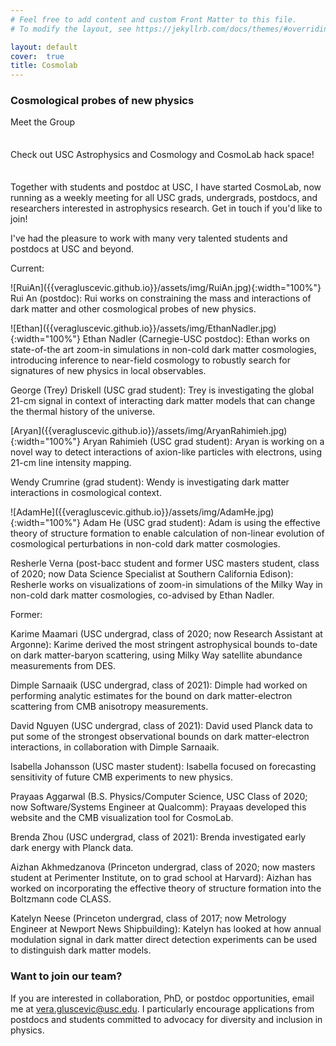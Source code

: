 ```yaml
---
# Feel free to add content and custom Front Matter to this file.
# To modify the layout, see https://jekyllrb.com/docs/themes/#overriding-theme-defaults

layout: default
cover:  true
title: Cosmolab
---
```


### Cosmological probes of new physics

<p style="margin-bottom: 35px">
Meet the Group
<p style="margin-bottom: 35px">
Check out USC Astrophysics and Cosmology and CosmoLab hack space!
<p>
Together with students and postdoc at USC, I have started CosmoLab, now running as a weekly meeting for all USC grads, undergrads, postdocs, and researchers interested in astrophysics research. Get in touch if you'd like to join!

<p>
I've had the pleasure to work with many very talented students and postdocs at USC and beyond.
<p>

Current:
<p>
![RuiAn]({{veragluscevic.github.io}}/assets/img/RuiAn.jpg){:width="100%"}
Rui An (postdoc): Rui works on constraining the mass and interactions of dark matter and other cosmological probes of new physics.
<p>
![Ethan]({{veragluscevic.github.io}}/assets/img/EthanNadler.jpg){:width="100%"}
Ethan Nadler (Carnegie-USC postdoc): Ethan works on state-of-the art zoom-in simulations in non-cold dark matter cosmologies, introducing inference to near-field cosmology to robustly search for signatures of new physics in local observables.
<p>
George (Trey) Driskell (USC grad student): Trey is investigating the global 21-cm signal in context of interacting dark matter models that can change the thermal history of the universe.

<p>
[Aryan]({{veragluscevic.github.io}}/assets/img/AryanRahimieh.jpg){:width="100%"}
Aryan Rahimieh (USC grad student): Aryan is working on a novel way to detect interactions of axion-like particles with electrons, using 21-cm line intensity mapping. 
<p>
Wendy Crumrine (grad student): Wendy is investigating dark matter interactions in cosmological context.
<p>
![AdamHe]({{veragluscevic.github.io}}/assets/img/AdamHe.jpg){:width="100%"}
Adam He (USC grad student): Adam is using the effective theory of structure formation to enable calculation of non-linear evolution of cosmological perturbations in non-cold dark matter cosmologies.
<p>
Resherle Verna (post-bacc student and former USC masters student, class of 2020; now Data Science Specialist at Southern California Edison): Resherle works on visualizations of zoom-in simulations of the Milky Way in non-cold dark matter cosmologies, co-advised by Ethan Nadler.
 <p>
Former:
<p>
Karime Maamari (USC undergrad, class of 2020; now Research Assistant at Argonne): Karime derived the most stringent astrophysical bounds to-date on dark matter-baryon scattering, using Milky Way satellite abundance measurements from DES.
<p>
Dimple Sarnaaik (USC undergrad, class of 2021): Dimple had worked on performing analytic estimates for the bound on dark matter-electron scattering from CMB anisotropy measurements.
<p>
David Nguyen (USC undergrad, class of 2021):  David used Planck data to put some of the strongest observational bounds on dark matter-electron interactions, in collaboration with Dimple Sarnaaik.
<p>
Isabella Johansson (USC master student): Isabella focused on forecasting sensitivity of future CMB experiments to new physics.
<p>
Prayaas Aggarwal (B.S. Physics/Computer Science, USC Class of 2020; now Software/Systems Engineer at Qualcomm): Prayaas  developed this website and the CMB visualization tool for CosmoLab.
<p>
Brenda Zhou (USC undergrad, class of 2021): Brenda investigated early dark energy with Planck data.
<p>
Aizhan Akhmedzanova (Princeton undergrad, class of 2020; now masters student at Perimenter Institute, on to grad school at Harvard): Aizhan has worked on incorporating the effective theory of structure formation into the Boltzmann code CLASS.
<p>
Katelyn Neese (Princeton undergrad, class of 2017; now Metrology Engineer at Newport News Shipbuilding): Katelyn has looked at how annual modulation signal in dark matter direct detection experiments can be used to distinguish dark matter models.
</p>

<p>

### Want to join our team?

<p>

If you are interested in collaboration, PhD, or postdoc opportunities, email me at vera.gluscevic@usc.edu. I particularly encourage applications from postdocs and students committed to advocacy for diversity and inclusion in physics.
</p>



